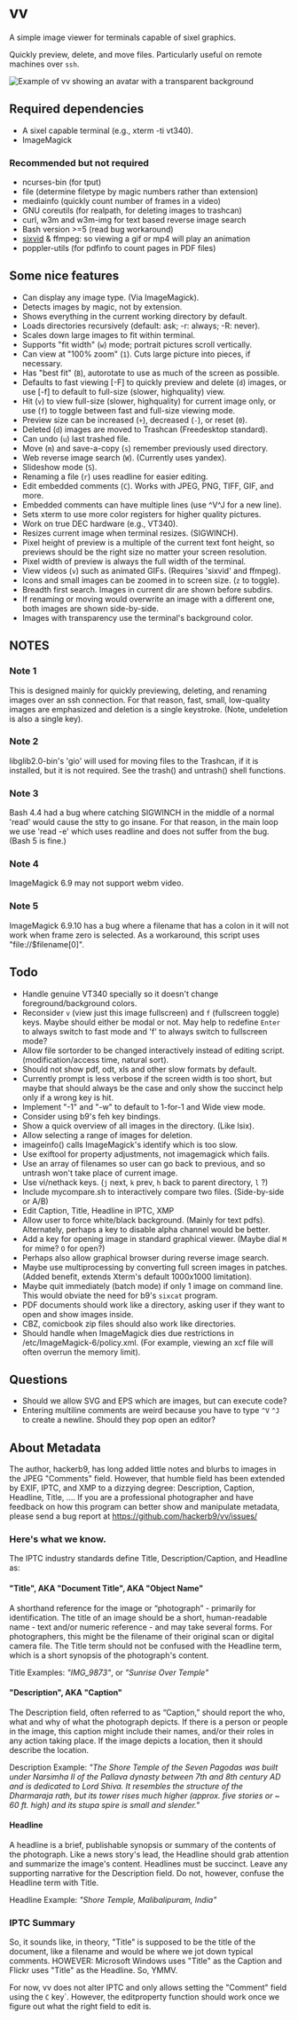 # vv

A simple image viewer for terminals capable of sixel graphics.

Quickly preview, delete, and move files. Particularly useful on remote
machines over `ssh`.

<img src="README.md.d/avatar.png" alt="Example of vv showing an avatar with a transparent background">

## Required dependencies

* A sixel capable terminal (e.g., xterm -ti vt340).
* ImageMagick

### Recommended but not required

* ncurses-bin (for tput)
* file (determine filetype by magic numbers rather than extension)
* mediainfo (quickly count number of frames in a video)
* GNU coreutils (for realpath, for deleting images to trashcan)
* curl, w3m and w3m-img for text based reverse image search
* Bash version >=5 (read bug workaround)
* [sixvid](https://github.com/hackerb9/sixvid) & ffmpeg: so viewing a
  gif or mp4 will play an animation
* poppler-utils (for pdfinfo to count pages in PDF files)

## Some nice features
* Can display any image type. (Via ImageMagick).
* Detects images by magic, not by extension.
* Shows everything in the current working directory by default.
* Loads directories recursively (default: ask;  -r: always;  -R: never).
* Scales down large images to fit within terminal.
* Supports "fit width" (`w`) mode; portrait pictures scroll vertically.
* Can view at "100% zoom" (`1`). Cuts large picture into pieces, if necessary.
* Has "best fit" (`B`), autorotate to use as much of the screen as possible.
* Defaults to fast viewing [-F] to quickly preview and delete (`d`) images,
  or use [-f] to default to full-size (slower, highquality) view.
* Hit (`v`) to view full-size (slower, highquality) for current image only,
  or use (`f`) to toggle between fast and full-size viewing mode.
* Preview size can be increased (`+`), decreased (`-`), or reset (`0`).
* Deleted (`d`) images are moved to Trashcan (Freedesktop standard).
* Can undo (`u`) last trashed file.
* Move (`m`) and save-a-copy (`s`) remember previously used directory.
* Web reverse image search (`W`). (Currently uses yandex).
* Slideshow mode (`S`).
* Renaming a file (`r`) uses readline for easier editing.
* Edit embedded comments (`C`). Works with JPEG, PNG, TIFF, GIF, and more.
* Embedded comments can have multiple lines (use ^V^J for a new line).
* Sets xterm to use more color registers for higher quality pictures.
* Work on true DEC hardware (e.g., VT340).
* Resizes current image when terminal resizes. (SIGWINCH).
* Pixel height of preview is a multiple of the current text font height,
  so previews should be the right size no matter your screen resolution. 
* Pixel width of preview is always the full width of the terminal.
* View videos (`v`) such as animated GIFs. (Requires 'sixvid' and ffmpeg).
* Icons and small images can be zoomed in to screen size. (`z` to toggle).
* Breadth first search. Images in current dir are shown before subdirs.
* If renaming or moving would overwrite an image with a different one,
  both images are shown side-by-side. 
* Images with transparency use the terminal's background color.


## NOTES

### Note 1

This is designed mainly for quickly previewing, deleting, and renaming
images over an ssh connection. For that reason, fast, small,
low-quality images are emphasized and deletion is a single keystroke.
(Note, undeletion is also a single key).

### Note 2

libglib2.0-bin's 'gio' will used for moving files to the Trashcan, if
it is installed, but it is not required. See the trash() and untrash()
shell functions.

### Note 3

Bash 4.4 had a bug where catching SIGWINCH in the middle of a normal
'read' would cause the stty to go insane. For that reason, in the main
loop we use 'read -e' which uses readline and does not suffer from the
bug. (Bash 5 is fine.)

### Note 4

ImageMagick 6.9 may not support webm video.

### Note 5

ImageMagick 6.9.10 has a bug where a filename that has a colon in it
will not work when frame zero is selected. As a workaround, this
script uses "file://$filename[0]".

## Todo

* Handle genuine VT340 specially so it doesn't change foreground/background colors. 
* Reconsider `v` (view just this image fullscreen) and `f` (fullscreen
  toggle) keys. Maybe should either be modal or not. May help to
  redefine `Enter` to always switch to fast mode and 'f' to always switch
  to fullscreen mode? 
* Allow file sortorder to be changed interactively instead of editing
  script. (modification/access time, natural sort).
* Should not show pdf, odt, xls and other slow formats by default.
* Currently prompt is less verbose if the screen width is too short, but maybe that should always be the case and only show the succinct help only if a wrong key is hit.
* Implement "-1" and "-w" to default to 1-for-1 and Wide view mode.
* Consider using b9's feh key bindings.
* Show a quick overview of all images in the directory. (Like lsix).
* Allow selecting a range of images for deletion.
* imageinfo() calls ImageMagick's identify which is too slow.
* Use exiftool for property adjustments, not imagemagick which fails.
* Use an array of filenames so user can go back to previous, and
  so untrash won't take place of current image.
* Use vi/nethack keys. (`j` next, `k` prev, `h` back to parent directory, `l` ?) 
* Include mycompare.sh to interactively compare two files.
  (Side-by-side or A/B)
* Edit Caption, Title, Headline in IPTC, XMP
* Allow user to force white/black background. (Mainly for text pdfs).
  Alternately, perhaps a key to disable alpha channel would be better.
* Add a key for opening image in standard graphical viewer.
  (Maybe dial `M` for mime? `O` for open?)
* Perhaps also allow graphical browser during reverse image search.
* Maybe use multiprocessing by converting full screen images in patches.
  (Added benefit, extends Xterm's default 1000x1000 limitation).
* Maybe quit immediately (batch mode) if only 1 image on command line.
  This would obviate the need for b9's `sixcat` program.
* PDF documents should work like a directory, asking user if they want
  to open and show images inside.
* CBZ, comicbook zip files should also work like directories.
* Should handle when ImageMagick dies due restrictions in
  /etc/ImageMagick-6/policy.xml. (For example, viewing an xcf file
  will often overrun the memory limit).

## Questions

* Should we allow SVG and EPS which are images, but can execute code?
* Entering multiline comments are weird because you have to type `^V`
  `^J` to create a newline. Should they pop open an editor?

## About Metadata

The author, hackerb9, has long added little notes and blurbs to
images in the JPEG "Comments" field. However, that humble field has
been extended by EXIF, IPTC, and XMP to a dizzying degree:
Description, Caption, Headline, Title, .... If you are a
professional photographer and have feedback on how this program can
better show and manipulate metadata, please send a bug report at
https://github.com/hackerb9/vv/issues/

### Here's what we know. 

The IPTC industry standards define Title, Description/Caption, and Headline as:

#### "Title", AKA "Document Title", AKA "Object Name"

A shorthand reference for the image or “photograph” - primarily for
identification. The title of an image should be a short,
human-readable name - text and/or numeric reference - and may take
several forms. For photographers, this might be the filename of their
original scan or digital camera file. The Title term should not be
confused with the Headline term, which is a short synopsis of the
photograph's content.

Title Examples: _"IMG\_9873"_, or  _"Sunrise Over Temple"_

#### "Description", AKA "Caption"

The Description field, often referred to as “Caption,” should report
the who, what and why of what the photograph depicts. If there is a
person or people in the image, this caption might include their names,
and/or their roles in any action taking place. If the image depicts a
location, then it should describe the location.

Description Example: _"The Shore Temple of the Seven Pagodas was built
under Narsimha II of the Pallava dynasty between 7th and 8th century
AD and is dedicated to Lord Shiva. It resembles the structure of the
Dharmaraja rath, but its tower rises much higher (approx. five stories
or ~ 60 ft. high) and its stupa spire is small and slender."_

#### Headline

A headline is a brief, publishable synopsis or summary of the contents
of the photograph. Like a news story's lead, the Headline should grab
attention and summarize the image's content. Headlines must be
succinct. Leave any supporting narrative for the Description field. Do
not, however, confuse the Headline term with Title.

Headline Example: _"Shore Temple, Malibalipuram, India"_

### IPTC Summary

So, it sounds like, in theory, "Title" is supposed to be the title of
the document, like a filename and would be where we jot down typical
comments. HOWEVER: Microsoft Windows uses "Title" as the Caption and
Flickr uses "Title" as the Headline. So, YMMV.

For now, vv does not alter IPTC and only allows setting the "Comment"
field using the `C` key`. However, the editproperty function should
work once we figure out what the right field to edit is.

